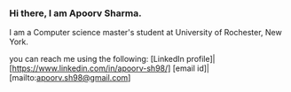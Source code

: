 ### Hi there, I am Apoorv Sharma.
I am a Computer science master's student at University of Rochester, New York.

you can reach me using the following:
[LinkedIn profile]|[https://www.linkedin.com/in/apoorv-sh98/]
[email id]|[mailto:apoorv.sh98@gmail.com]

<!--
**apoorv-sh98/apoorv-sh98** is a ✨ _special_ ✨ repository because its `README.md` (this file) appears on your GitHub profile.

Here are some ideas to get you started:

- 🔭 I’m currently working on ...
- 🌱 I’m currently learning ...
- 👯 I’m looking to collaborate on ...
- 🤔 I’m looking for help with ...
- 💬 Ask me about ...
- 📫 How to reach me: ...
- 😄 Pronouns: ...
- ⚡ Fun fact: ...
-->
